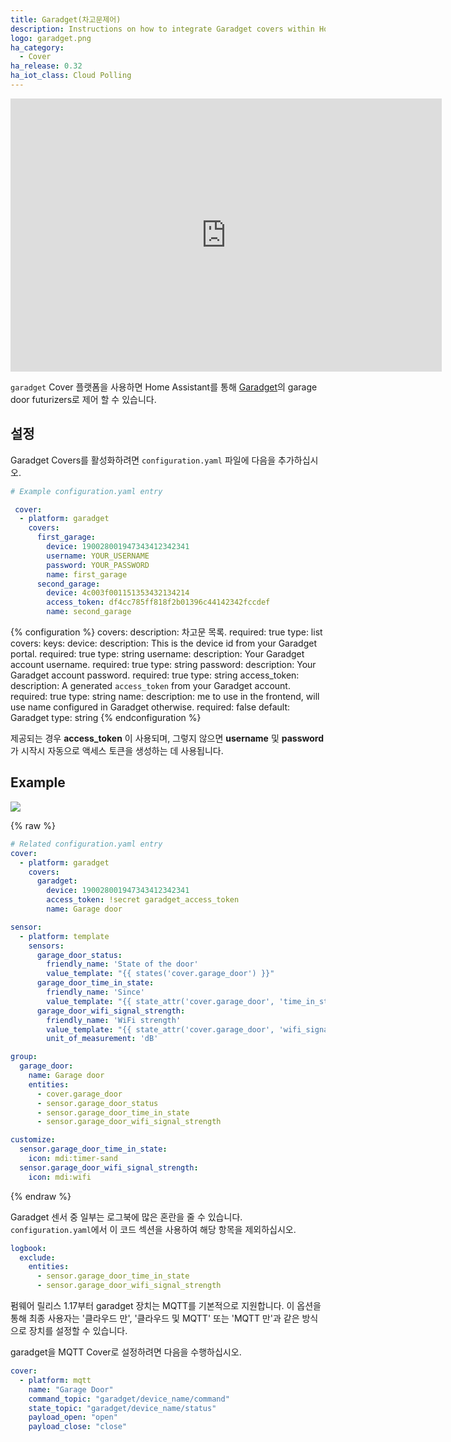 ```yaml
---
title: Garadget(차고문제어)
description: Instructions on how to integrate Garadget covers within Home Assistant.
logo: garadget.png
ha_category:
  - Cover
ha_release: 0.32
ha_iot_class: Cloud Polling
---
```


<iframe width="690" height="437" src="https://www.youtube.com/embed/--lLuR9o9QQ" frameborder="0" allow="accelerometer; autoplay; encrypted-media; gyroscope; picture-in-picture" allowfullscreen></iframe>

`garadget` Cover 플랫폼을 사용하면 Home Assistant를 통해 [Garadget](https://www.garadget.com/)의 garage door futurizers로 제어 할 수 있습니다.

## 설정

Garadget Covers를 활성화하려면 `configuration.yaml` 파일에 다음을 추가하십시오.

```yaml
# Example configuration.yaml entry

 cover:
  - platform: garadget
    covers:
      first_garage:
        device: 190028001947343412342341
        username: YOUR_USERNAME
        password: YOUR_PASSWORD
        name: first_garage
      second_garage:
        device: 4c003f001151353432134214
        access_token: df4cc785ff818f2b01396c44142342fccdef
        name: second_garage

```

{% configuration %}
covers:
  description: 차고문 목록.
  required: true
  type: list
  covers:
      keys:
        device:
          description: This is the device id from your Garadget portal.
          required: true
          type: string
        username:
          description: Your Garadget account username.
          required: true
          type: string
        password:
          description: Your Garadget account password.
          required: true
          type: string
        access_token:
          description: A generated `access_token` from your Garadget account.
          required: true
          type: string
        name:
          description: me to use in the frontend, will use name configured in Garadget otherwise.
          required: false
          default: Garadget
          type: string
{% endconfiguration %}

제공되는 경우 **access_token** 이 사용되며, 그렇지 않으면 **username** 및 **password**가 시작시 자동으로 액세스 토큰을 생성하는 데 사용됩니다.

## Example

<p class='img'>
  <img src='{{site_root}}/images/integrations/garadget/cover_garadget_details.png' />
</p>

{% raw %}
```yaml
# Related configuration.yaml entry
cover:
  - platform: garadget
    covers:
      garadget:
        device: 190028001947343412342341
        access_token: !secret garadget_access_token
        name: Garage door

sensor:
  - platform: template
    sensors:
      garage_door_status:
        friendly_name: 'State of the door'
        value_template: "{{ states('cover.garage_door') }}"
      garage_door_time_in_state:
        friendly_name: 'Since'
        value_template: "{{ state_attr('cover.garage_door', 'time_in_state') }}"
      garage_door_wifi_signal_strength:
        friendly_name: 'WiFi strength'
        value_template: "{{ state_attr('cover.garage_door', 'wifi_signal_strength') }}"
        unit_of_measurement: 'dB'

group:
  garage_door:
    name: Garage door
    entities:
      - cover.garage_door
      - sensor.garage_door_status
      - sensor.garage_door_time_in_state
      - sensor.garage_door_wifi_signal_strength

customize:
  sensor.garage_door_time_in_state:
    icon: mdi:timer-sand
  sensor.garage_door_wifi_signal_strength:
    icon: mdi:wifi
```
{% endraw %}

Garadget 센서 중 일부는 로그북에 많은 혼란을 줄 수 있습니다. `configuration.yaml`에서 이 코드 섹션을 사용하여 해당 항목을 제외하십시오.

```yaml
logbook:
  exclude:
    entities:
      - sensor.garage_door_time_in_state
      - sensor.garage_door_wifi_signal_strength
```

펌웨어 릴리스 1.17부터 garadget 장치는 MQTT를 기본적으로 지원합니다. 이 옵션을 통해 최종 사용자는 '클라우드 만', '클라우드 및 MQTT' 또는 'MQTT 만'과 같은 방식으로 장치를 설정할 수 있습니다.

garadget을 MQTT Cover로 설정하려면 다음을 수행하십시오.

```yaml
cover:
  - platform: mqtt
    name: "Garage Door"
    command_topic: "garadget/device_name/command"
    state_topic: "garadget/device_name/status"
    payload_open: "open"
    payload_close: "close"
```
